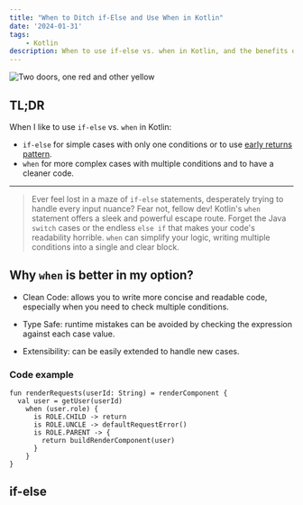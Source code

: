 ```yaml
---
title: "When to Ditch if-Else and Use When in Kotlin"
date: '2024-01-31'
tags:
    - Kotlin
description: When to use if-else vs. when in Kotlin, and the benefits of using when
---
```


![Two doors, one red and other yellow](https://images.unsplash.com/photo-1532028358058-44741b59154a?q=80&w=3252&auto=format&fit=crop&ixlib=rb-4.0.3&ixid=M3wxMjA3fDB8MHxwaG90by1wYWdlfHx8fGVufDB8fHx8fA%3D%3D)

## TL;DR

When I like to use ``if-else`` vs. ``when`` in Kotlin:

* ``if-else`` for simple cases with only one conditions or to use [early returns pattern](https://dev.to/malaquiasdev/why-i-like-to-use-early-returns-pattern-52b2).
* ``when`` for more complex cases with multiple conditions and to have a cleaner code.

---

> Ever feel lost in a maze of ``if-else`` statements, desperately trying to handle every input nuance? Fear not, fellow dev! Kotlin's ``when`` statement offers a sleek and powerful escape route.
Forget the Java ``switch`` cases or the endless ``else if`` that makes your code's readability horrible. ``when`` can simplify your logic, writing multiple conditions into a single and clear block.

## Why ``when`` is better in my option?

* Clean Code: allows you to write more concise and readable code, especially when you need to check multiple conditions.

* Type Safe: runtime mistakes can be avoided by checking the expression against each case value.

* Extensibility: can be easily extended to handle new cases.


### Code example

```
fun renderRequests(userId: String) = renderComponent {
  val user = getUser(userId)
    when (user.role) {
      is ROLE.CHILD -> return
      is ROLE.UNCLE -> defaultRequestError()
      is ROLE.PARENT -> {
        return buildRenderComponent(user)
      }
    }
}
```

## if-else